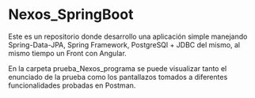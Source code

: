 # Nexos_SpringBoot
Este es un repositorio donde desarrollo una aplicación simple manejando Spring-Data-JPA, Spring Framework, PostgreSQl + JDBC del mismo, al mismo tiempo un Front con Angular.

En la carpeta prueba_Nexos_programa se puede visualizar tanto el enunciado de la prueba como los pantallazos tomados a diferentes funcionalidades probadas en Postman.
